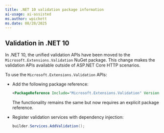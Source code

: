 ```yaml
---
title: .NET 10 validation package information
ai-usage: ai-assisted
ms.author: wpickett
ms.date: 08/28/2025
---
```

<!-- USED in validation docs for .NET 10 -->

## Validation in .NET 10

In .NET 10, the unified validation APIs have been moved to the `Microsoft.Extensions.Validation` NuGet package. This change makes the validation APIs available outside of ASP.NET Core HTTP scenarios.

To use the `Microsoft.Extensions.Validation` APIs:

* Add the following package reference:

  ```xml
  <PackageReference Include="Microsoft.Extensions.Validation" Version="10.0.0" />
  ```

  The functionality remains the same but now requires an explicit package reference.

* Register validation services with dependency injection:

    ```csharp
    builder.Services.AddValidation();
    ```